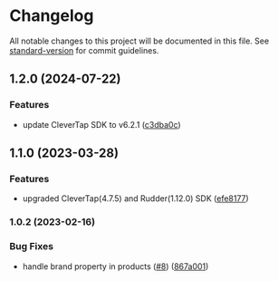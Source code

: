 # Changelog

All notable changes to this project will be documented in this file. See [standard-version](https://github.com/conventional-changelog/standard-version) for commit guidelines.

## 1.2.0 (2024-07-22)


### Features

* update CleverTap SDK to v6.2.1 ([c3dba0c](https://github.com/rudderlabs/rudder-integration-clevertap-android/commit/c3dba0cb26fd7bd074fe51200c7c7c737458ea8d))

## 1.1.0 (2023-03-28)


### Features

* upgraded CleverTap(4.7.5) and Rudder(1.12.0) SDK ([efe8177](https://github.com/rudderlabs/rudder-integration-clevertap-android/commit/efe8177b9868362df835b24e8e667ee802d93589))

### 1.0.2 (2023-02-16)


### Bug Fixes

* handle brand property in products ([#8](https://github.com/rudderlabs/rudder-integration-clevertap-android/issues/8)) ([867a001](https://github.com/rudderlabs/rudder-integration-clevertap-android/commit/867a001d5bc63222ec81e617bfbcff01f90e6eab))
